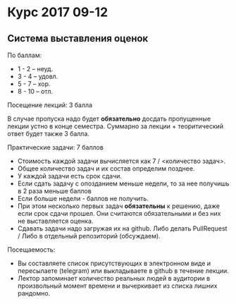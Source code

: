 ﻿# Курс 2017 09-12

## Система выставления оценок

По баллам:
- 1 - 2 – неуд.
- 3 - 4 – удовл.
- 5 - 7 – хор.
- 8 - 10 – отл.

Посещение лекций: 3 балла

В случае пропуска надо будет **обязательно** досдать пропущенные лекции устно в конце семестра.
Суммарно за лекции + теоритический ответ будет также 3 балла.

Практические задачи: 7 баллов

- Стоимость каждой задачи вычисляется как 7 / <количество задач>.
- Общее количество задач и их состав определим позднее.
- У каждой задачи есть срок сдачи.
- Если сдать задачу с опозданием меньше недели, то за нее получишь в 2 раза меньше баллов
- Eсли больше недели - баллов не получить.
- При этом несколько первых задач **обязательны** к решению, даже если срок сдачи прошел. Они считаются обязательными и без них не выставляется оценка.
- Сдавать задачи надо загружая их на github. Либо делать PullRequest / Либо в отдельный репозиторий (обсуждаем).

Посещаемость:
- Вы составляете список присутствующих в электронном виде и пересылаете (telegram) или выкладываете в github в течение лекции.
- Лектор запоминает количество реальных людей в аудитории в произвольный момент времени и вычеркивает из списка лишних рандомно.